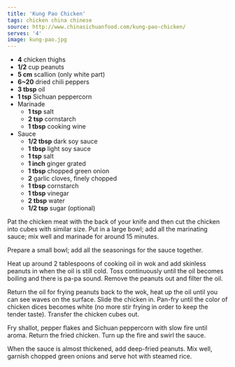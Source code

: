 ```yaml
---
title: 'Kung Pao Chicken'
tags: chicken china chinese
source: http://www.chinasichuanfood.com/kung-pao-chicken/
serves: '4'
image: kung-pao.jpg
---
```


- **4** chicken thighs
- **1/2** cup peanuts
- **5 cm** scallion (only white part)
- **6~20** dried chili peppers
- **3 tbsp** oil
- **1 tsp** Sichuan peppercorn
- Marinade
  - **1 tsp** salt
  - **2 tsp** cornstarch
  - **1 tbsp** cooking wine
- Sauce
  - **1/2 tbsp** dark soy sauce
  - **1 tbsp** light soy sauce
  - **1 tsp** salt
  - **1 inch** ginger grated
  - **1 tbsp** chopped green onion
  - **2** garlic cloves, finely chopped
  - **1 tbsp** cornstarch
  - **1 tbsp** vinegar
  - **2 tbsp** water
  - **1/2 tsp** sugar (optional)

Pat the chicken meat with the back of your knife and then cut the chicken into cubes with similar size. Put in a large bowl; add all the marinating sauce; mix well and marinade for around 15 minutes.

Prepare a small bowl; add all the seasonings for the sauce together.

Heat up around 2 tablespoons of cooking oil in wok and add skinless peanuts in when the oil is still cold. Toss continuously until the oil becomes boiling and there is pa-pa sound. Remove the peanuts out and filter the oil.

Return the oil for frying peanuts back to the wok, heat up the oil until you can see waves on the surface. Slide the chicken in. Pan-fry until the color of chicken dices becomes white (no more stir frying in order to keep the tender taste). Transfer the chicken cubes out.

Fry shallot, pepper flakes and Sichuan peppercorn with slow fire until aroma. Return the fried chicken. Turn up the fire and swirl the sauce.

When the sauce is almost thickened, add deep-fried peanuts. Mix well, garnish chopped green onions and serve hot with steamed rice.
